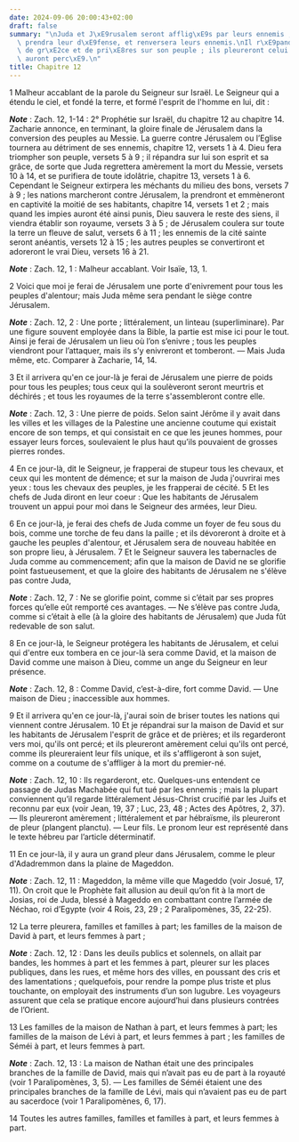 ```yaml
---
date: 2024-09-06 20:00:43+02:00
draft: false
summary: "\nJuda et J\xE9rusalem seront afflig\xE9s par leurs ennemis ; mais le Seigneur\
  \ prendra leur d\xE9fense, et renversera leurs ennemis.\nIl r\xE9pandra un esprit\
  \ de gr\xE2ce et de pri\xE8res sur son peuple ; ils pleureront celui qu\u2019ils\
  \ auront perc\xE9.\n"
title: Chapitre 12
---
```





1 Malheur accablant de la parole du Seigneur sur Israël. Le Seigneur qui a étendu le ciel, et fondé la terre, et formé l'esprit de l'homme en lui, dit :

***Note*** :  Zach. 12, 1-14 : 2° Prophétie sur Israël, du chapitre 12 au chapitre 14. Zacharie annonce, en terminant, la gloire finale de Jérusalem dans la conversion des peuples au Messie. La guerre contre Jérusalem ou l’Eglise tournera au détriment de ses ennemis, chapitre 12, versets 1 à 4. Dieu fera triompher son peuple, versets 5 à 9 ; il répandra sur lui son esprit et sa grâce, de sorte que Juda regrettera amèrement la mort du Messie, versets 10 à 14, et se purifiera de toute idolâtrie, chapitre 13, versets 1 à 6. Cependant le Seigneur extirpera les méchants du milieu des bons, versets 7 à 9 ; les nations marcheront contre Jérusalem, la prendront et emmèneront en captivité la moitié de ses habitants, chapitre 14, versets 1 et 2 ; mais quand les impies auront été ainsi punis, Dieu sauvera le reste des siens, il viendra établir son royaume, versets 3 à 5 ; de Jérusalem coulera sur toute la terre un fleuve de salut, versets 6 à 11 ; les ennemis de la cité sainte seront anéantis, versets 12 à 15 ; les autres
peuples se convertiront et adoreront le vrai Dieu, versets 16 à 21.

***Note*** :  Zach. 12, 1 : Malheur accablant. Voir Isaïe, 13, 1.


2 Voici que moi je ferai de Jérusalem une porte d'enivrement pour tous les peuples d'alentour; mais Juda même sera pendant le siège contre Jérusalem.

***Note*** :  Zach. 12, 2 : Une porte ; littéralement, un linteau (superliminare). Par une figure souvent employée dans la Bible, la partie est mise ici pour le tout. Ainsi je ferai de Jérusalem un lieu où l’on s’enivre ; tous les peuples viendront pour l’attaquer, mais ils s’y enivreront et tomberont. ― Mais Juda même, etc. Comparer à Zacharie, 14, 14.


3 Et il arrivera qu'en ce jour-là je ferai de Jérusalem une pierre de poids pour tous les peuples; tous ceux qui la soulèveront seront meurtris et déchirés ; et tous les royaumes de la terre s'assembleront contre elle.

***Note*** :  Zach. 12, 3 : Une pierre de poids. Selon saint Jérôme il y avait dans les villes et les villages de la Palestine une ancienne coutume qui existait encore de son temps, et qui consistait en ce que les jeunes hommes, pour essayer leurs forces, soulevaient le plus haut qu’ils pouvaient de grosses pierres rondes.


4 En ce jour-là, dit le Seigneur, je frapperai de stupeur tous les chevaux, et ceux qui les montent de démence; et sur la maison de Juda j'ouvrirai mes yeux : tous les chevaux des peuples, je les frapperai de cécité. 5 Et les chefs de Juda diront en leur coeur : Que les habitants de Jérusalem trouvent un appui pour moi dans le Seigneur des armées, leur Dieu.


6 En ce jour-là, je ferai des chefs de Juda comme un foyer de feu sous du bois, comme une torche de feu dans la paille ; et ils dévoreront à droite et à gauche les peuples d'alentour, et Jérusalem sera de nouveau habitée en son propre lieu, à Jérusalem. 7 Et le Seigneur sauvera les tabernacles de Juda comme au commencement; afin que la maison de David ne se glorifie point fastueusement, et que la gloire des habitants de Jérusalem ne s'élève pas contre Juda,

***Note*** :  Zach. 12, 7 : Ne se glorifie point, comme si c’était par ses propres forces qu’elle eût remporté ces avantages. ― Ne s’élève pas contre Juda, comme si c’était à elle (à la gloire des habitants de Jérusalem) que Juda fût redevable de son salut.


8 En ce jour-là, le Seigneur protégera les habitants de Jérusalem, et celui qui d'entre eux tombera en ce jour-là sera comme David, et la maison de David comme une maison à Dieu, comme un ange du Seigneur en leur présence.

***Note*** :  Zach. 12, 8 : Comme David, c’est-à-dire, fort comme David. ― Une maison de Dieu ; inaccessible aux hommes.


9 Et il arrivera qu'en ce jour-là, j'aurai soin de briser toutes les nations qui viennent contre Jérusalem. 10 Et je répandrai sur la maison de David et sur les habitants de Jérusalem l'esprit de grâce et de prières; et ils regarderont vers moi, qu'ils ont percé; et ils pleureront amèrement celui qu'ils ont percé, comme ils pleureraient leur fils unique, et ils s'affligeront à son sujet, comme on a coutume de s'affliger à la mort du premier-né.

***Note*** :  Zach. 12, 10 : Ils regarderont, etc. Quelques-uns entendent ce passage de Judas Machabée qui fut tué par les ennemis ; mais la plupart conviennent qu’il regarde littéralement Jésus-Christ crucifié par les Juifs et reconnu par eux (voir Jean, 19, 37 ; Luc, 23, 48 ; Actes des Apôtres, 2, 37). ― Ils pleureront amèrement ; littéralement et par hébraïsme, ils pleureront de pleur (plangent planctu). ― Leur fils. Le pronom leur est représenté dans le texte hébreu par l’article déterminatif.


11 En ce jour-là, il y aura un grand pleur dans Jérusalem, comme le pleur d'Adadremmon dans la plaine de Mageddon.

***Note*** :  Zach. 12, 11 : Mageddon, la même ville que Mageddo (voir Josué, 17, 11). On croit que le Prophète fait allusion au deuil qu’on fit à la mort de Josias, roi de Juda, blessé à Mageddo en combattant contre l’armée de Néchao, roi d’Egypte (voir 4 Rois, 23, 29 ; 2 Paralipomènes, 35, 22-25).

12 La terre pleurera, familles et familles à part; les familles de la maison de David à part, et leurs femmes à part ;

***Note*** :  Zach. 12, 12 : Dans les deuils publics et solennels, on allait par bandes, les hommes à part et les femmes à part, pleurer sur les places publiques, dans les rues, et même hors des villes, en poussant des cris et des lamentations ; quelquefois, pour rendre la pompe plus triste et plus touchante, on employait des instruments d’un son lugubre. Les voyageurs assurent que cela se pratique encore aujourd’hui dans plusieurs contrées de l’Orient.

13 Les familles de la maison de Nathan à part, et leurs femmes à part; les familles de la maison de Lévi à part, et leurs femmes à part ; les familles de Séméi à part, et leurs femmes à part.

***Note*** :  Zach. 12, 13 : La maison de Nathan était une des principales branches de la famille de David, mais qui n’avait pas eu de part à la royauté (voir 1 Paralipomènes, 3, 5). ― Les familles de Séméi étaient une des principales branches de la famille de Lévi, mais qui n’avaient pas eu de part au sacerdoce (voir 1 Paralipomènes, 6, 17).

14 Toutes les autres familles, familles et familles à part, et leurs femmes à part.

